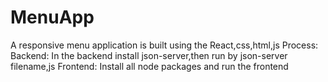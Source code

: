 # MenuApp
A responsive menu application is built using the React,css,html,js
Process:
Backend:
In the backend install json-server,then run by json-server filename,js
Frontend:
Install all node packages and run the frontend
